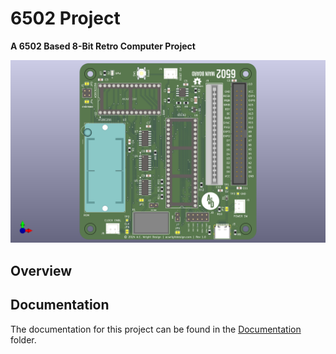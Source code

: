 6502 Project
=============

**A 6502 Based 8-Bit Retro Computer Project**

![Main Board](./Assets/PCB%20Images/Main%20Board/Rev%201.0/Front.png)

## Overview

## Documentation

The documentation for this project can be found in the [Documentation](./Documentation) folder.